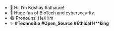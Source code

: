 - 👋 Hi, I’m Krishay Rathaure!
- 👀 Huge fan of BioTech and cybersecurity.
- 😄 Pronouns: He/Him
- ✨ **#TechnoBio** **#Open_Source** **#Ethical H******king**

<!---
Quanmat/Quanmat is a ✨ special ✨ repository because its `README.md` (this file) appears on your GitHub profile.
You can click the Preview link to take a look at your changes.
--->
